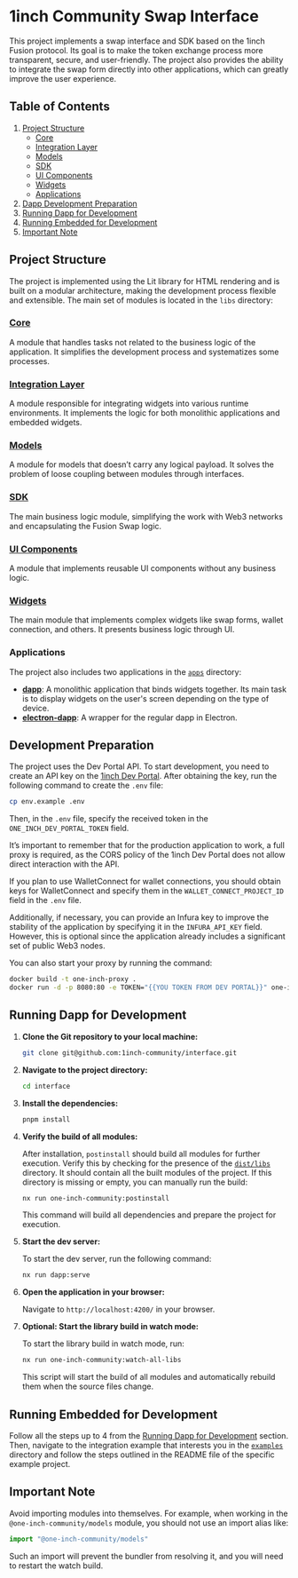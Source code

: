 # 1inch Community Swap Interface

This project implements a swap interface and SDK based on the 1inch Fusion protocol. Its goal is to make the token
exchange process more transparent, secure, and user-friendly. The project also provides the ability to integrate the
swap form directly into other applications, which can greatly improve the user experience.

## Table of Contents

1. [Project Structure](#project-structure)
    - [Core](#core)
    - [Integration Layer](#integration-layer)
    - [Models](#models)
    - [SDK](#sdk)
    - [UI Components](#ui-components)
    - [Widgets](#widgets)
    - [Applications](#applications)
2. [Dapp Development Preparation](#dapp-development-preparation)
3. [Running Dapp for Development](#running-dapp-for-development)
4. [Running Embedded for Development](#running-embedded-for-development)
5. [Important Note](#important-note)

## Project Structure

The project is implemented using the Lit library for HTML rendering and is built on a modular architecture, making the
development process flexible and extensible. The main set of modules is located in the `libs` directory:

### [Core](libs/core/README.md)

A module that handles tasks not related to the business logic of the application. It simplifies the development process
and systematizes some processes.

### [Integration Layer](libs/integration-layer/README.md)

A module responsible for integrating widgets into various runtime environments. It implements the logic for both
monolithic applications and embedded widgets.

### [Models](libs/models/README.md)

A module for models that doesn’t carry any logical payload. It solves the problem of loose coupling between modules
through interfaces.

### [SDK](libs/sdk/README.md)

The main business logic module, simplifying the work with Web3 networks and encapsulating the Fusion Swap logic.

### [UI Components](libs/ui-components/README.md)

A module that implements reusable UI components without any business logic.

### [Widgets](libs/widgets/README.md)

The main module that implements complex widgets like swap forms, wallet connection, and others. It presents business
logic through UI.

### Applications

The project also includes two applications in the [`apps`](apps) directory:

- [**dapp**](apps/dapp): A monolithic application that binds widgets together. Its main task is to display widgets on the user's
  screen depending on the type of device.
- [**electron-dapp**](apps/electron-dapp): A wrapper for the regular dapp in Electron.

## Development Preparation

The project uses the Dev Portal API. To start development, you need to create an API key on
the [1inch Dev Portal](https://portal.1inch.dev/). After obtaining the key, run the following command to create the
`.env` file:

```bash
cp env.example .env
```

Then, in the `.env` file, specify the received token in the `ONE_INCH_DEV_PORTAL_TOKEN` field.

It’s important to remember that for the production application to work, a full proxy is required, as the CORS policy of
the 1inch Dev Portal does not allow direct interaction with the API.

If you plan to use WalletConnect for wallet connections, you should obtain keys for WalletConnect and specify them in
the `WALLET_CONNECT_PROJECT_ID` field in the `.env` file.

Additionally, if necessary, you can provide an Infura key to improve the stability of the application by specifying it
in the `INFURA_API_KEY` field. However, this is optional since the application already includes a significant set of
public Web3 nodes.

You can also start your proxy by running the command:
```bash
docker build -t one-inch-proxy .
docker run -d -p 8080:80 -e TOKEN="{{YOU TOKEN FROM DEV PORTAL}}" one-inch-proxy
```

## Running Dapp for Development

1. **Clone the Git repository to your local machine:**

   ```bash
   git clone git@github.com:1inch-community/interface.git
   ```

2. **Navigate to the project directory:**

   ```bash
   cd interface
   ```

3. **Install the dependencies:**

   ```bash
   pnpm install
   ```

4. **Verify the build of all modules:**

   After installation, `postinstall` should build all modules for further execution. Verify this by checking for the
   presence of the [`dist/libs`](./dist/libs) directory. It should contain all the built modules of the project. If this directory is
   missing or empty, you can manually run the build:

   ```bash
   nx run one-inch-community:postinstall
   ```

   This command will build all dependencies and prepare the project for execution.

5. **Start the dev server:**

   To start the dev server, run the following command:

   ```bash
   nx run dapp:serve
   ```

6. **Open the application in your browser:**

   Navigate to `http://localhost:4200/` in your browser.

7. **Optional: Start the library build in watch mode:**

   To start the library build in watch mode, run:

   ```bash
   nx run one-inch-community:watch-all-libs
   ```

   This script will start the build of all modules and automatically rebuild them when the source files change.

## Running Embedded for Development

Follow all the steps up to 4 from the [Running Dapp for Development](#running-dapp-for-development) section. Then, navigate to the integration example
that interests you in the [`examples`](./examples) directory and follow the steps outlined in the README file of the specific example
project.

## Important Note

Avoid importing modules into themselves. For example, when working in the `@one-inch-community/models` module, you
should not use an import alias like:

```ts
import "@one-inch-community/models"
```

Such an import will prevent the bundler from resolving it, and you will need to restart the watch build.
